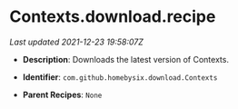# Contexts.download.recipe

_Last updated 2021-12-23 19:58:07Z_

- **Description**: Downloads the latest version of Contexts.

- **Identifier**: `com.github.homebysix.download.Contexts`

- **Parent Recipes**: `None`